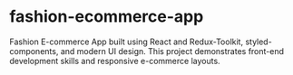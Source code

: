 # fashion-ecommerce-app
Fashion E-commerce App built using React and Redux-Toolkit, styled-components, and modern UI design. This project demonstrates front-end development skills and responsive e-commerce layouts.
